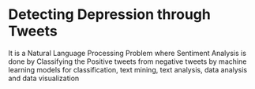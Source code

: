 # Detecting Depression through Tweets
It is a Natural Language Processing Problem where Sentiment Analysis is done by Classifying the Positive tweets from negative tweets by machine learning models for classification, text mining, text analysis, data analysis and data visualization
